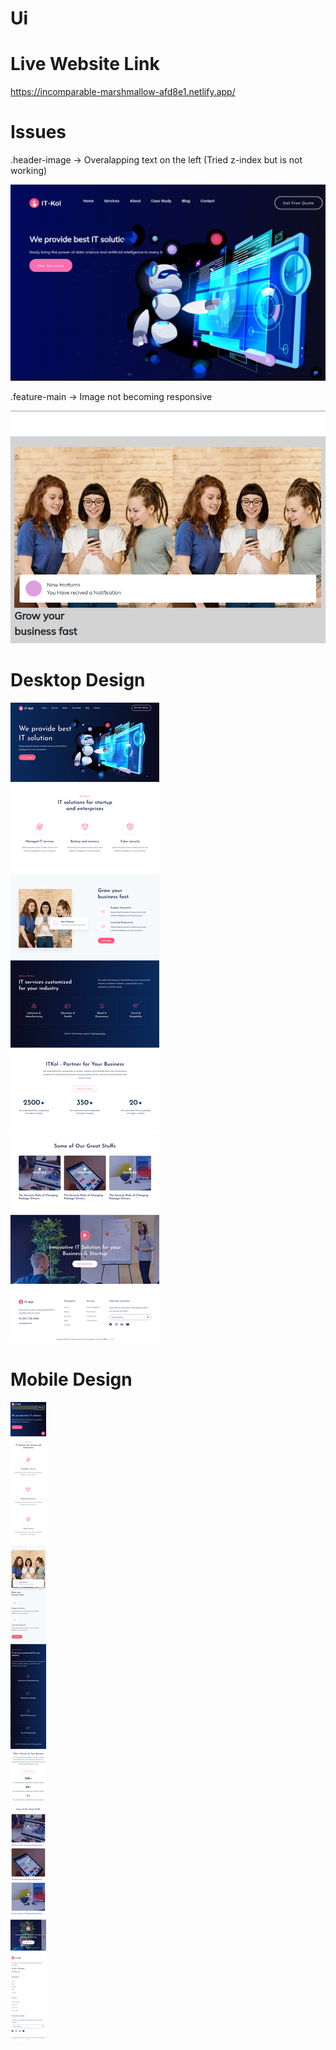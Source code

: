 # Ui

# Live Website Link
https://incomparable-marshmallow-afd8e1.netlify.app/

# Issues

.header-image -> Overalapping text on the left
(Tried z-index but is not working)

![alt text](https://github.com/Ans1337/Ui/blob/main/assets/issueheader.png?raw=true)



.feature-main -> Image not becoming responsive

![alt text](https://github.com/Ans1337/Ui/blob/main/assets/issuefeature.png?raw=true)



# Desktop Design

![alt text](https://github.com/Ans1337/Ui/blob/main/assets/IT-Solution.png?raw=true)


# Mobile Design

![alt text](https://github.com/Ans1337/Ui/blob/main/assets/IT-Solution-mobile.png?raw=true)

